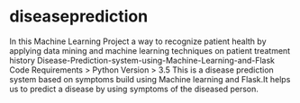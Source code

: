 # diseaseprediction
In this Machine Learning Project a way to recognize patient health by applying data mining and machine learning techniques on patient treatment history
Disease-Prediction-system-using-Machine-Learning-and-Flask 
Code Requirements > Python Version > 3.5
This is a disease prediction system based on symptoms build using Machine learning and Flask.It helps us to predict a disease by using symptoms of the diseased person.


